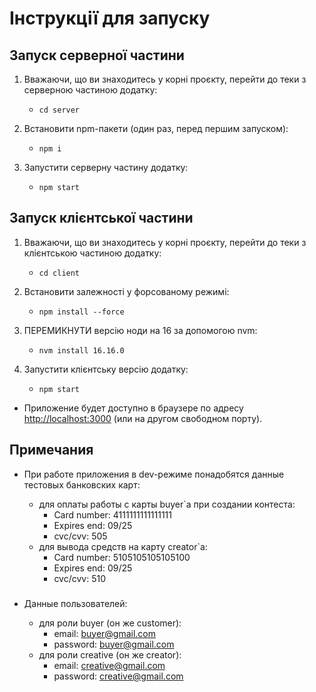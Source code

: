 # Інструкції для запуску

## Запуск серверної частини 

1. Вважаючи, що ви знаходитесь у корні проєкту, перейти до теки з серверною частиною додатку: 

   - `cd server`

1. Встановити npm-пакети (один раз, перед першим запуском):

   - `npm i`

1. Запустити серверну частину додатку:

   - `npm start`

## Запуск клієнтської частини

1. Вважаючи, що ви знаходитесь у корні проєкту, перейти до теки з клієнтською частиною додатку: 

   - `cd client`

1. Встановити залежності у форсованому режимі:

   - `npm install --force`

1. ПЕРЕМИКНУТИ версію ноди на 16 за допомогою nvm:

   - `nvm install 16.16.0`

1. Запустити клієнтську версію додатку:

   - `npm start`

- Приложение будет доступно в браузере по адресу [http://localhost:3000](http://localhost:3000) (или на другом свободном порту).

## Примечания

- При работе приложения в dev-режиме понадобятся данные тестовых банковских карт:

  - для оплаты работы с карты buyer`а при создании контеста:
    - Card number: 4111111111111111
    - Expires end: 09/25
    - cvc/cvv: 505
  - для вывода средств на карту creator`а:
    - Card number: 5105105105105100
    - Expires end: 09/25
    - cvc/cvv: 510
###     
- Данные пользователей:

  - для роли buyer (он же customer):
    - email: buyer@gmail.com
    - password: buyer@gmail.com
  - для роли creative (он же creator):
    - email: creative@gmail.com
    - password: creative@gmail.com
